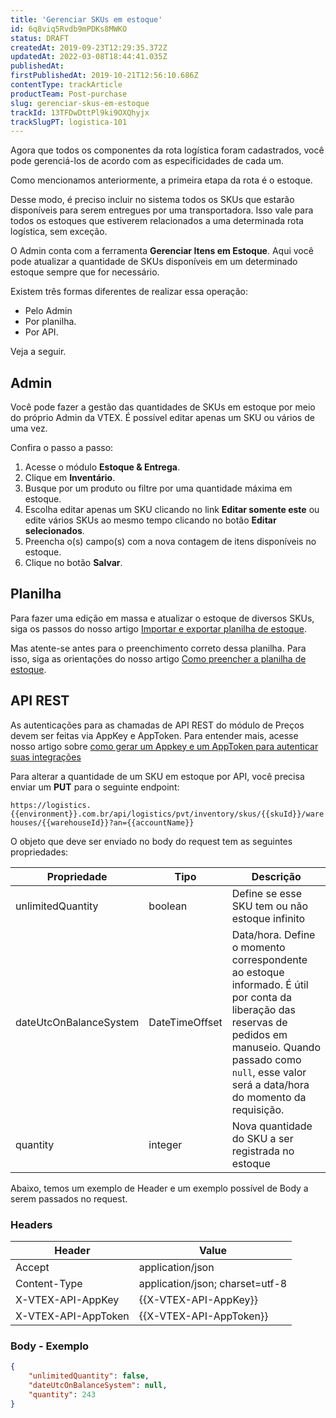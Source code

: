 ```yaml
---
title: 'Gerenciar SKUs em estoque'
id: 6q8viq5Rvdb9mPDKs8MWKO
status: DRAFT
createdAt: 2019-09-23T12:29:35.372Z
updatedAt: 2022-03-08T18:44:41.035Z
publishedAt: 
firstPublishedAt: 2019-10-21T12:56:10.686Z
contentType: trackArticle
productTeam: Post-purchase
slug: gerenciar-skus-em-estoque
trackId: 13TFDwDttPl9ki9OXQhyjx
trackSlugPT: logistica-101
---
```


Agora que todos os componentes da rota logística foram cadastrados, você pode gerenciá-los de acordo com as especificidades de cada um.

Como mencionamos anteriormente, a primeira etapa da rota é o estoque.

Desse modo, é preciso incluir no sistema todos os SKUs que estarão disponíveis para serem entregues por uma transportadora. Isso vale para todos os estoques que estiverem relacionados a uma determinada rota logística, sem exceção.

O Admin conta com a ferramenta __Gerenciar Itens em Estoque__. Aqui você pode atualizar a quantidade de SKUs disponíveis em um determinado estoque sempre que for necessário.

Existem três formas diferentes de realizar essa operação:
- Pelo Admin
- Por planilha.
- Por API.

Veja a seguir.


## Admin

Você pode fazer a gestão das quantidades de SKUs em estoque por meio do próprio Admin da VTEX. É possível editar apenas um SKU ou vários de uma vez.

Confira o passo a passo:
1. Acesse o módulo __Estoque & Entrega__.
2. Clique em __Inventário__.
3. Busque por um produto ou filtre por uma quantidade máxima em estoque.
4. Escolha editar apenas um SKU clicando no link __Editar somente este__ ou edite vários SKUs ao mesmo tempo clicando no botão __Editar selecionados__.
5. Preencha o(s) campo(s) com a nova contagem de itens disponíveis no estoque.
6. Clique no botão __Salvar__.

## Planilha 

Para fazer uma edição em massa e atualizar o estoque de diversos SKUs, siga os passos do nosso artigo [Importar e exportar planilha de estoque](https://help.vtex.com/pt/tutorial/importando-e-exportando-planilha-de-estoque?locale=pt).

Mas atente-se antes para o preenchimento correto dessa planilha. Para isso, siga as orientações do nosso artigo [Como preencher a planilha de estoque](https://help.vtex.com/pt/tutorial/como-preencher-a-planilha-de-estoque--2EQ0XOe8aA0UyQso0k2kkA).

## API REST

<div class="alert alert-warning">
As autenticações para as chamadas de API REST do módulo de Preços devem ser feitas via AppKey e AppToken. Para entender mais, acesse nosso artigo sobre <a href="https://help.vtex.com/pt/tutorial/criar-appkey-e-apptoken-para-autenticar-integracoes--43tQeyQJgAKGEuCqQKAOI2">como gerar um Appkey e um AppToken para autenticar suas integrações</a>
</div>

Para alterar a quantidade de um SKU em estoque por API, você precisa enviar um __PUT__ para o seguinte endpoint:

`https://logistics.{{environment}}.com.br/api/logistics/pvt/inventory/skus/{{skuId}}/warehouses/{{warehouseId}}?an={{accountName}}`

O objeto que deve ser enviado no body do request tem as seguintes propriedades:

| __Propriedade__ | __Tipo__ |__Descrição__|
|------------------|-----------|-------------|
| unlimitedQuantity | boolean | Define se esse SKU tem ou não estoque infinito  |
| dateUtcOnBalanceSystem | DateTimeOffset | Data/hora. Define o momento correspondente ao estoque informado. É útil por conta da liberação das reservas de pedidos em manuseio. Quando passado como `null`, esse valor será a data/hora do momento da requisição.   |
| quantity| integer | Nova quantidade do SKU a ser registrada no estoque |

Abaixo, temos um exemplo de Header e um exemplo possível de Body a serem passados no request.
 
### Headers 

| Header| Value |
|------------------|-----------|
| Accept | application/json |
| Content-Type | application/json; charset=utf-8 |
| X-VTEX-API-AppKey | {{X-VTEX-API-AppKey}} |
| X-VTEX-API-AppToken | {{X-VTEX-API-AppToken}} |

### Body - Exemplo 

```json
{
    "unlimitedQuantity": false,
    "dateUtcOnBalanceSystem": null,
    "quantity": 243
}
```
